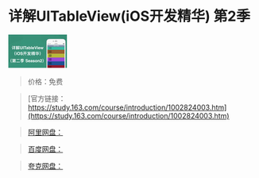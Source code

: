 # 详解UITableView(iOS开发精华) 第2季

![img](../../../assets/study163/free/6631254682680940340.png)

> 价格：免费

> [官方链接：https://study.163.com/course/introduction/1002824003.htm](https://study.163.com/course/introduction/1002824003.htm)

> [阿里网盘：]()

> [百度网盘：]()

> [夸克网盘：]()
